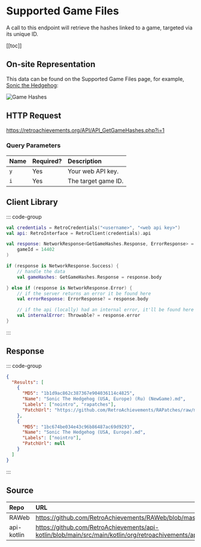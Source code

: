 <script setup>
import SampleRequest from '../components/SampleRequest.vue';
</script>

# Supported Game Files

A call to this endpoint will retrieve the hashes linked to a game, targeted via its unique ID.

[[toc]]

## On-site Representation

This data can be found on the Supported Game Files page, for example, [Sonic the Hedgehog](https://retroachievements.org/game/1/hashes):

![Game Hashes](/game-hashes.png)

## HTTP Request

<SampleRequest httpVerb="GET">https://retroachievements.org/API/API_GetGameHashes.php?i=1</SampleRequest>

### Query Parameters

| Name | Required? | Description         |
| :--- | :-------- | :------------------ |
| `y`  | Yes       | Your web API key.   |
| `i`  | Yes       | The target game ID. |

## Client Library

::: code-group

```Kotlin
val credentials = RetroCredentials("<username>", "<web api key>")
val api: RetroInterface = RetroClient(credentials).api

val response: NetworkResponse<GetGameHashes.Response, ErrorResponse> = api.getGameHashes(
    gameId = 14402
)

if (response is NetworkResponse.Success) {
    // handle the data
    val gameHashes: GetGameHashes.Response = response.body

} else if (response is NetworkResponse.Error) {
    // if the server returns an error it be found here
    val errorResponse: ErrorResponse? = response.body

    // if the api (locally) had an internal error, it'll be found here
    val internalError: Throwable? = response.error
}
```

:::

## Response

::: code-group

```json [HTTP Response]
{
  "Results": [
    {
      "MD5": "1b1d9ac862c387367e904036114c4825",
      "Name": "Sonic The Hedgehog (USA, Europe) (Ru) (NewGame).md",
      "Labels": ["nointro", "rapatches"],
      "PatchUrl": "https://github.com/RetroAchievements/RAPatches/raw/main/MD/Translation/Russian/1-Sonic1-Russian.zip"
    },
    {
      "MD5": "1bc674be034e43c96b86487ac69d9293",
      "Name": "Sonic The Hedgehog (USA, Europe).md",
      "Labels": ["nointro"],
      "PatchUrl": null
    }
  ]
}
```

:::

## Source

| Repo       | URL                                                                                                                  |
| :--------- | :------------------------------------------------------------------------------------------------------------------- |
| RAWeb      | https://github.com/RetroAchievements/RAWeb/blob/master/public/API/API_GetGameHashes.php                              |
| api-kotlin | https://github.com/RetroAchievements/api-kotlin/blob/main/src/main/kotlin/org/retroachivements/api/RetroInterface.kt |
